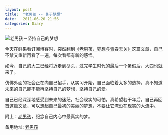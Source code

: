 ```yaml
---
layout: post
title:  "老男孩 -- 关于梦想"
date:   2011-06-20 21:56
categories: Diary
---
```


![老男孩－坚持自己的梦想](https://i.imgur.com/qmLx73B.jpg)

今天在鲜果看订阅博客时，突然翻到[《老男孩，梦想与青春无关》](http://www.soberma.com/dream-of-old-boy)这篇文章，自己不禁又重新再看了一遍，每次看都有新的感悟。

如今，自己的大三已经将近走到尽头，过完学生时代的最后一个暑假后，大四也就来了。

仿佛外面的社会正在向自己招手，从实习开始，自己面临着太多的选择，真不知道未来的自己能不能再坚持自己的梦想，坚持自己的爱。

自己已经深深地感受到未来的迷茫，社会现实的可怕，真希望若干年后，自己再回首这篇文章，可以想起自己最初的美丽的梦想，不要让它淹没在现实的大流中。

附上：[老男孩](http://v.youku.com/v_show/id_XMjE4MDU1MDE2.html)，纪念自己内心中最真实的梦。

备用地址: [老男孩](http://v.youku.com/v_show/id_XMzM3OTYxNzQw.html?spm=a2h0k.8191407.0.0&from=s1.8-1-1.2)
